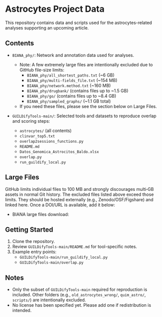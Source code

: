 # Astrocytes Project Data

This repository contains data and scripts used for the astrocytes-related analyses supporting an upcoming article.

## Contents

- `BIANA_phy/`: Network and annotation data used for analyses.
  - Note: A few extremely large files are intentionally excluded due to GitHub file-size limits:
    - `BIANA_phy/all_shortest_paths.txt` (~6 GB)
    - `BIANA_phy/multi-fields_file.txt` (~154 MB)
    - `BIANA_phy/network.method.txt` (~160 MB)
    - `BIANA_phy/drugbank/` (contains files up to ~1.5 GB)
    - `BIANA_phy/go/` (contains files up to ~8.4 GB)
    - `BIANA_phy/sampled_graphs/` (~1.1 GB total)
  - If you need these files, please see the section below on Large Files.

- `GUILDifyTools-main/`: Selected tools and datasets to reproduce overlap and scoring steps:
  - `astrocytes/` (all contents)
  - `clinvar_top5.txt`
  - `overlap2sessions_functions.py`
  - `README.md`
  - `Datos_Genomica_Astrocitos_Baldo.xlsx`
  - `overlap.py`
  - `run_guildify_local.py`

## Large Files

GitHub limits individual files to 100 MB and strongly discourages multi‑GB assets in normal Git history. The excluded files listed above exceed those limits. They should be hosted externally (e.g., Zenodo/OSF/Figshare) and linked here. Once a DOI/URL is available, add it below:

- BIANA large files download: <ADD-LINK-HERE>

## Getting Started

1. Clone the repository.
2. Review `GUILDifyTools-main/README.md` for tool-specific notes.
3. Example entry points:
   - `GUILDifyTools-main/run_guildify_local.py`
   - `GUILDifyTools-main/overlap.py`

## Notes

- Only the subset of `GUILDifyTools-main` required for reproduction is included. Other folders (e.g., `old_astrocytes_wrong/`, `quim_astro/`, `scripts/`) are intentionally excluded.
- No license has been specified yet. Please add one if redistribution is intended.
